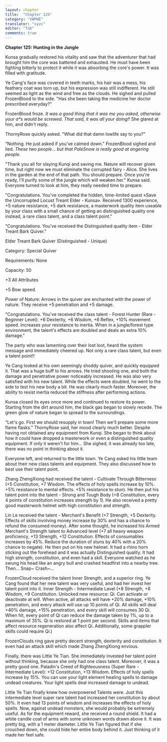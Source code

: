 ```yaml
---
layout: chapter
title:  "Chapter 125"
category: "VWPWE"
translator: "syzc"
editor: "Tab"
comments: true
---
```


**Chapter 125: Hunting in the Jungle**

Kunsa gradually restored his vitality and saw that the adventurer that had brought him the core was battered and exhausted. He must have been fighting bitterly to protect it while it was absorbing the core's power. It was filled with gratitude.

Ye Cang's face was covered in teeth marks, his hair was a mess, his feathery coat was torn up, but his expression was still indifferent. He still seemed as light as the wind and free as the clouds. He sighed and pulled FrozenBlood to the side. "Has she been taking the medicine her doctor prescribed everyday?"

FrozenBlood froze. *It was a good thing that it was me you asked, otherwise your a\*s would be screwed. That said, it was all your doing!!* She glared at him, and didn't reply.

ThornyRose quickly asked. "What did that damn lowlife say to you?"

"Nothing. He just asked if you've calmed down." FrozenBlood sighed and lied. *These two people... but that PaleSnow is really good at angering people.*

"Thank you all for slaying Kunqi and saving me. Nature will recover given time, but right now we must eliminate the corrupted fairy - Alice. She lives in the garden at the end of that path. You should prepare. Once you're ready, I'll purify some of the jungle which will weaken her." Kunsa said. Everyone turned to look at him, they really needed time to prepare.

"Congratulations. You've completed the hidden, time-limited quest «Save the Uncorrupted Locust Treant Elder - Kunsa». Received 1300 experience, +5 nature resistance, +5 dark resistance, a masterwork quality item useable by your class with a small chance of getting an distinguished quality one instead, a rare class talent, and a class talent point."

"Congratulations. You've received the Distinguished quality item - Elder Treant Bark Quiver."

Elder Treant Bark Quiver (Distinguished - Unique)

Category: Special Quiver

Requirements: None

Capacity: 50

+3 All Attributes

+5 Bow speed.

Power of Nature: Arrows in the quiver are enchanted with the power of nature. They receive +5 penetration and +5 damage.

"Congratulations. You've received the class talent - Forest Hunter (Rare - Beginner Level): +6 Dexterity, +6 Wisdom, +6 Reflex, +10% movement speed. Increases your resistance to inertia. When in a jungle/forest type environment, the talent's effects are doubled and deals an extra 10% damage."

The party who was lamenting over their lost loot, heard the system message and immediately cheered up. Not only a rare class talent, but even a talent point!!

Ye Cang looked at his own seemingly shoddy quiver, and quickly equipped it. That was a huge buff to his arrows. He tried shooting one, and both the damage and penetrative power noticeably increased. He was also very satisfied with his new talent. While the effects were doubled, he went to the side to test his new body a bit. He was clearly much faster. Moreover, the ability to resist inertia reduced the stiffness after performing actions.

Kunsa closed its eyes once more and continued to restore its power. Starting from the dirt around him, the black gas began to slowly recede. The green glow of nature began to spread to the surroundings.

"Let's go. First we should resupply in town! Then we'll prepare some more flame flasks." ThornyRose said, her mood clearly much better. Despite having not obtained any equipment from Kunqi. She began to think about how it could have dropped a masterwork or even a distinguished quality equipment. If only it weren't for him... She sighed, it was already too late, there was no point in thinking about it.

Everyone left, and returned to the little town. Ye Cang asked his little team about their new class talents and equipment. They also discussed how to best use their talent point.

Zhang ZhengXiong had received the talent - Cultivate Through Bitterness (+5 Constitution, +7 Wisdom. The effects of holy spells increase by 10%. +5% resistance to mental effects. +5% resistance to stun). He then put his talent point into the talent - Strong and Tough Body (+8 Constitution, every 4 points of constitution increases strength by 1). He also received a pretty good masterwork helmet with high constitution and strength. 

Lin Le received the talent - Merchant's Benefit (+7 Strength, +5 Dexterity. Effects of skills involving money increase by 30% and has a chance to refund the consumed money). After some thought, he increased his Armed Merchant's Strength talent to Advanced level (+7 all heavy weapon proficiency, +13 Strength, +12 Constitution. Effects of consumables increases by 45%. Reduce the duration of stuns by 40% with a 20% chance to negate). He then put on his new helmet. It had a rhino horn sticking out the forehead and it was actually Distinguished quality. It had high strength, constitution, and even had a skill. Everyone watched as he swung his head like an angry bull and crashed headfirst into a nearby tree. Then... Snap~ Crash~...

FrozenCloud received the talent Inner Strength, and a superior ring. Ye Cang found that her new talent was very useful, and had her invest her talent point into it. Inner Strength - Intermediate Level (+8 Strength, +8 Wisdom, +9 Constitution. Unlocked new resource: Qi. Can activate or deactivate at will. When active, all attacks will have +20% damage, +10% penetration, and every attack will use up 10 points of Qi. All skills will deal +40% damage, +15% penetration, and every skill will consumes 30 Qi. When hit, every point of Qi can reduce the damage taken by 1%, up to a maximum of 35%. Qi is restored at 1 point per second. Skills and items that affect resource regeneration also affect Qi. Additionally, some grappler skills could require Qi.)

FrozenClouds ring gave pretty decent strength, dexterity and constitution. It even had an attack skill which made Zhang ZhengXiong envious.

Finally, there was Little Ye Tian. She immediately invested her talent point without thinking, because she only had one class talent. Moreover, it was a pretty good one. Paladin's Creed of Righteousness (Super Rare - Intermediate Level): +12 Constitution, +13 Wisdom. Effects of holy spells increase by 15%. You can use your light element healing spells to damage undead creatures. Your light spells deal increased damage to undead.

Little Ye Tian finally knew how overpowered Talents were. Just this intermediate level super rare talent had increased her constitution by about 50%. It even had 13 points of wisdom and increases the effects of holy spells. Now, against undead monsters, she would probably be extremely useful. As for the equipment reward, she received a round shield. It had a white candle coat of arms with some unknown words drawn above it. It was pretty big, with a 1 meter diameter. Little Ye Tian figured that if she crouched down, she could hide her entire body behind it. Just thinking of it made her feel safe.
